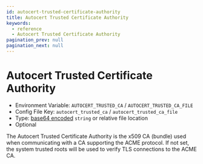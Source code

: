 ```yaml
---
id: autocert-trusted-certificate-authority
title: Autocert Trusted Certificate Authority
keywords:
  - reference
  - Autocert Trusted Certificate Authority
pagination_prev: null
pagination_next: null
---
```


# Autocert Trusted Certificate Authority

- Environment Variable: `AUTOCERT_TRUSTED_CA` / `AUTOCERT_TRUSTED_CA_FILE`
- Config File Key: `autocert_trusted_ca` / `autocert_trusted_ca_file`
- Type: [base64 encoded](https://en.wikipedia.org/wiki/Base64) `string` or relative file location
- Optional

The Autocert Trusted Certificate Authority is the x509 CA (bundle) used when communicating with a CA supporting the ACME protocol. If not set, the system trusted roots will be used to verify TLS connections to the ACME CA.
